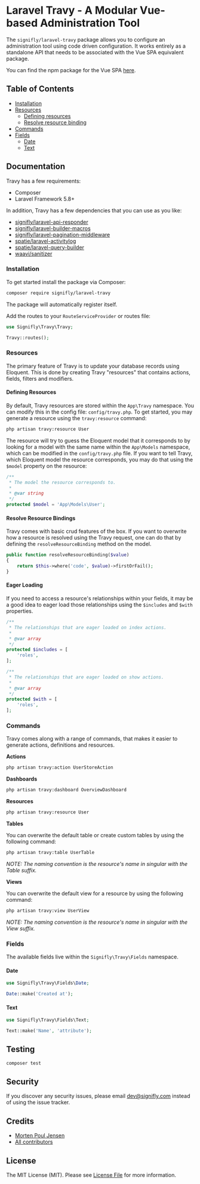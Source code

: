 # Laravel Travy - A Modular Vue-based Administration Tool

The `signifly/laravel-travy` package allows you to configure an administration tool using code driven configuration. It works entirely as a standalone API that needs to be associated with the Vue SPA equivalent package.

You can find the npm package for the Vue SPA [here](https://www.npmjs.com/package/@signifly/travy).

## Table of Contents
* [Installation](#installation)
* [Resources](#resources)
  * [Defining resources](#defining-resources)
  * [Resolve resource binding](#resolve-resource-binding)
* [Commands](#commands)
* [Fields](#fields)
  * [Date](#date)
  * [Text](#text)

## Documentation

Travy has a few requirements:
* Composer
* Laravel Framework 5.8+

In addition, Travy has a few dependencies that you can use as you like:
* [signifly/laravel-api-responder](https://github.com/signifly/laravel-api-responder)
* [signifly/laravel-builder-macros](https://github.com/signifly/laravel-builder-macros)
* [signifly/laravel-pagination-middleware](https://github.com/signifly/laravel-pagination-middleware)
* [spatie/laravel-activitylog](https://github.com/spatie/laravel-activitylog)
* [spatie/laravel-query-builder](https://github.com/spatie/laravel-query-builder)
* [waavi/sanitizer](https://github.com/waavi/sanitizer)

### Installation

To get started install the package via Composer:

```bash
composer require signifly/laravel-travy
```

The package will automatically register itself.

Add the routes to your `RouteServiceProvider` or routes file:

```php
use Signifly\Travy\Travy;

Travy::routes();
```

### Resources

The primary feature of Travy is to update your database records using Eloquent. This is done by creating Travy "resources" that contains actions, fields, filters and modifiers.

#### Defining Resources

By default, Travy resources are stored within the `App\Travy` namespace. You can modify this in the config file: `config/travy.php`. To get started, you may generate a resource using the `travy:resource` command:

```bash
php artisan travy:resource User
```

The resource will try to guess the Eloquent model that it corresponds to by looking for a model with the same name within the `App\Models` namespace, which can be modified in the `config/travy.php` file. If you want to tell Travy, which Eloquent model the resource corresponds, you may do that using the `$model` property on the resource:

```php
/**
 * The model the resource corresponds to.
 * 
 * @var string
 */
protected $model = 'App\Models\User';
```

#### Resolve Resource Bindings

Travy comes with basic crud features of the box. If you want to overwrite how a resource is resolved using the Travy request, one can do that by defining the `resolveResourceBinding` method on the model.

```php
public function resolveResourceBinding($value)
{
    return $this->where('code', $value)->firstOrFail();
}
```

#### Eager Loading

If you need to access a resource's relationships within your fields, it may be a good idea to eager load those relationships using the `$includes` and `$with` properties.

```php
/**
 * The relationships that are eager loaded on index actions.
 * 
 * @var array
 */
protected $includes = [
    'roles',
];

/**
 * The relationships that are eager loaded on show actions.
 * 
 * @var array
 */
protected $with = [
    'roles',
];
```

### Commands

Travy comes along with a range of commands, that makes it easier to generate actions, definitions and resources.

**Actions**

```bash
php artisan travy:action UserStoreAction
```

**Dashboards**

```bash
php artisan travy:dashboard OverviewDashboard
```

**Resources**

```bash
php artisan travy:resource User
```

**Tables**

You can overwrite the default table or create custom tables by using the following command:

```bash
php artisan travy:table UserTable
```

*NOTE: The naming convention is the resource's name in singular with the Table suffix.*

**Views**

You can overwrite the default view for a resource by using the following command:

```bash
php artisan travy:view UserView
```

*NOTE: The naming convention is the resource's name in singular with the View suffix.*

### Fields

The available fields live within the `Signifly\Travy\Fields` namespace.

#### Date

```php
use Signifly\Travy\Fields\Date;

Date::make('Created at');
```

#### Text

```php
use Signifly\Travy\Fields\Text;

Text::make('Name', 'attribute');
```

## Testing

```bash
composer test
```

## Security

If you discover any security issues, please email dev@signifly.com instead of using the issue tracker.

## Credits

- [Morten Poul Jensen](https://github.com/pactode)
- [All contributors](../../contributors)

## License

The MIT License (MIT). Please see [License File](LICENSE.md) for more information.
